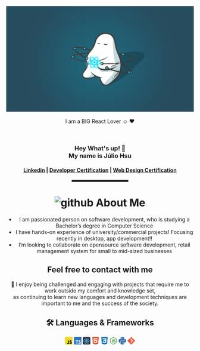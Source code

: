 <div align="center">
  <img src="./react.png" alt="React's Header">
  
  I am a BIG React Lover ☺️ ❤️

  <br>
  
  
  
<h3>Hey What's up! 👋  <br> My name is Júlio Hsu<br>  </h3>

<h4> <a href=" www.linkedin.com/in/juliohsu">Linkedin</a> | <a href="https://www.freecodecamp.org/certification/fcc8e49eb0b-acd7-4eeb-b089-40a1da44ec77/javascript-algorithms-and-data-structures">Developer Certification</a> | <a href="https://www.freecodecamp.org/certification/fcc8e49eb0b-acd7-4eeb-b089-40a1da44ec77/responsive-web-design">Web Design Certification</a></h4>

<hr width="30%" style="height:5px;">
  
  
  
<h1 align="center"> <img height="40" width="40" alt="github" src="https://cdn.jsdelivr.net/npm/simple-icons@v3/icons/github.svg" /> About Me </h1>

- I am passionated person on software development, who is studying a Bachelor’s degree in Computer Science
- I have hands-on experience of university/commercial projects! Focusing recently in desktop, app development!!
- I’m looking to collaborate on opensource software development, retail management system for small to mid-sized businesses

  
  
<h2 align="center"> Feel free to contact with me </h2>
  
🥰  I enjoy being challenged and engaging with projects that require me to work outside my comfort and knowledge set, <br>
as continuing to learn new languages  and development techniques are important to me and the success of the society. <br>

  
  
  <h2 align="center"> 🛠️ Languages & Frameworks </h2>
<p>
  <code><img
    src="./icons/javascript.svg"
    alt="JavaScript"
    title="JavaScript"
    height="20px"
  /></code>
  <code><img
    src="./icons/typescript.svg"
    alt="TypeScript"
    title="TypeScript"
    height="20px"
  /></code>
  <code><img
    src="./icons/react.svg"
    alt="React"
    title="React"
    height="20px"
  /></code>
  <code><img
    src="./icons/html5.svg"
    alt="HTML"
    title="HTML"
    height="20px"
  /></code>
  <code><img
    src="./icons/css3.svg"
    alt="CSS"
    title="CSS"
    height="20px"
  /></code>
  <code><img
    src="./icons/node-dot-js.svg"
    alt="Node.js"
    title="Node.js"
    height="20px"
  /></code>
  <code><img
    src="./icons/python.svg"
    alt="Python"
    title="Python"
    height="20px"
  /></code>
  <code><img
    src="./icons/git.svg"
    alt="Git"
    title="Git"
    height="20px"
  /></code>
</p>
